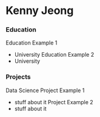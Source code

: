 # Kenny Jeong

### Education
Education Example 1
- University
Education Example 2
- University

### Projects
Data Science Project Example 1
- stuff about it
Project Example 2
- stuff about it
